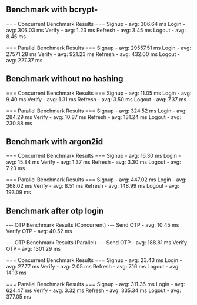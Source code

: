 ## Benchmark with bcrypt- 

=== Concurrent Benchmark Results ===
Signup   - avg: 306.64 ms
Login    - avg: 306.03 ms
Verify   - avg: 1.23 ms
Refresh  - avg: 3.45 ms
Logout   - avg: 8.45 ms

=== Parallel Benchmark Results ===
Signup   - avg: 29557.51 ms
Login    - avg: 27571.28 ms
Verify   - avg: 921.23 ms
Refresh  - avg: 432.00 ms
Logout   - avg: 227.37 ms

## Benchmark without no hashing

=== Concurrent Benchmark Results ===
Signup   - avg: 11.05 ms
Login    - avg: 9.40 ms
Verify   - avg: 1.31 ms
Refresh  - avg: 3.50 ms
Logout   - avg: 7.37 ms

=== Parallel Benchmark Results ===
Signup   - avg: 324.52 ms
Login    - avg: 284.29 ms
Verify   - avg: 10.87 ms
Refresh  - avg: 181.24 ms
Logout   - avg: 230.88 ms

## Benchmark with argon2id

=== Concurrent Benchmark Results ===
Signup   - avg: 16.30 ms
Login    - avg: 15.84 ms
Verify   - avg: 1.37 ms
Refresh  - avg: 3.30 ms
Logout   - avg: 7.23 ms

=== Parallel Benchmark Results ===
Signup   - avg: 447.02 ms
Login    - avg: 368.02 ms
Verify   - avg: 8.51 ms
Refresh  - avg: 148.99 ms
Logout   - avg: 193.09 ms

## Benchmark after otp login

--- OTP Benchmark Results (Concurrent) ---
Send OTP   - avg: 10.45 ms
Verify OTP - avg: 40.52 ms

--- OTP Benchmark Results (Parallel) ---
Send OTP   - avg: 188.81 ms
Verify OTP - avg: 1301.29 ms

=== Concurrent Benchmark Results ===
Signup   - avg: 23.43 ms
Login    - avg: 27.77 ms
Verify   - avg: 2.05 ms
Refresh  - avg: 7.16 ms
Logout   - avg: 14.13 ms

=== Parallel Benchmark Results ===
Signup   - avg: 311.36 ms
Login    - avg: 624.47 ms
Verify   - avg: 3.32 ms
Refresh  - avg: 335.34 ms
Logout   - avg: 377.05 ms